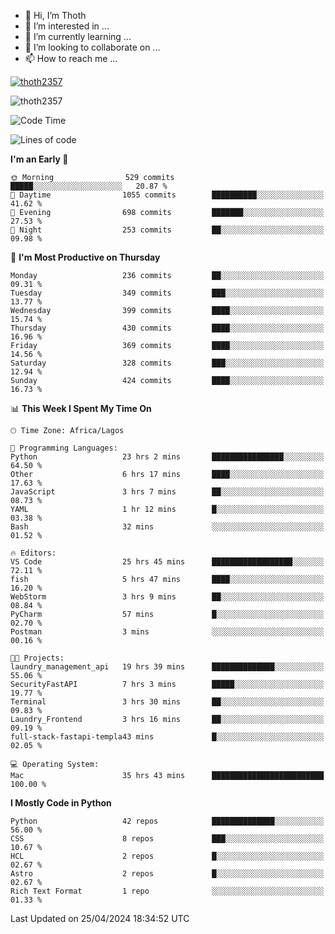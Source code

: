 <!---
thoth2357/thoth2357 is a ✨ special ✨ repository because its `README.md` (this file) appears on your GitHub profile.
You can click the Preview link to take a look at your changes.
--->

- 👋 Hi, I’m Thoth
- 👀 I’m interested in ...
- 🌱 I’m currently learning ...
- 💞️ I’m looking to collaborate on ...
- 📫 How to reach me ...


<p align="left"> <a href="https://github.com/ryo-ma/github-profile-trophy"><img src="https://github-profile-trophy.vercel.app/?username=thoth2357&theme=gruvbox&no-bg=true&no-frame=false&title=MultiLanguage,Commits,Repositories,Stars,Followers,PullRequest,Reviews,Issues" alt="thoth2357" /></a> </p>

<p align="left"> <img src="https://komarev.com/ghpvc/?username=thoth2357&label=Profile%20views&color=0e75b6&style=flat" alt="thoth2357" /> </p>

<!--START_SECTION:waka-->
![Code Time](http://img.shields.io/badge/Code%20Time-2%2C886%20hrs%207%20mins-blue)

![Lines of code](https://img.shields.io/badge/From%20Hello%20World%20I%27ve%20Written-31.1%20million%20lines%20of%20code-blue)

**I'm an Early 🐤** 

```text
🌞 Morning                529 commits         █████░░░░░░░░░░░░░░░░░░░░   20.87 % 
🌆 Daytime                1055 commits        ██████████░░░░░░░░░░░░░░░   41.62 % 
🌃 Evening                698 commits         ███████░░░░░░░░░░░░░░░░░░   27.53 % 
🌙 Night                  253 commits         ██░░░░░░░░░░░░░░░░░░░░░░░   09.98 % 
```
📅 **I'm Most Productive on Thursday** 

```text
Monday                   236 commits         ██░░░░░░░░░░░░░░░░░░░░░░░   09.31 % 
Tuesday                  349 commits         ███░░░░░░░░░░░░░░░░░░░░░░   13.77 % 
Wednesday                399 commits         ████░░░░░░░░░░░░░░░░░░░░░   15.74 % 
Thursday                 430 commits         ████░░░░░░░░░░░░░░░░░░░░░   16.96 % 
Friday                   369 commits         ████░░░░░░░░░░░░░░░░░░░░░   14.56 % 
Saturday                 328 commits         ███░░░░░░░░░░░░░░░░░░░░░░   12.94 % 
Sunday                   424 commits         ████░░░░░░░░░░░░░░░░░░░░░   16.73 % 
```


📊 **This Week I Spent My Time On** 

```text
🕑︎ Time Zone: Africa/Lagos

💬 Programming Languages: 
Python                   23 hrs 2 mins       ████████████████░░░░░░░░░   64.50 % 
Other                    6 hrs 17 mins       ████░░░░░░░░░░░░░░░░░░░░░   17.63 % 
JavaScript               3 hrs 7 mins        ██░░░░░░░░░░░░░░░░░░░░░░░   08.73 % 
YAML                     1 hr 12 mins        █░░░░░░░░░░░░░░░░░░░░░░░░   03.38 % 
Bash                     32 mins             ░░░░░░░░░░░░░░░░░░░░░░░░░   01.52 % 

🔥 Editors: 
VS Code                  25 hrs 45 mins      ██████████████████░░░░░░░   72.11 % 
fish                     5 hrs 47 mins       ████░░░░░░░░░░░░░░░░░░░░░   16.20 % 
WebStorm                 3 hrs 9 mins        ██░░░░░░░░░░░░░░░░░░░░░░░   08.84 % 
PyCharm                  57 mins             █░░░░░░░░░░░░░░░░░░░░░░░░   02.70 % 
Postman                  3 mins              ░░░░░░░░░░░░░░░░░░░░░░░░░   00.16 % 

🐱‍💻 Projects: 
laundry_management_api   19 hrs 39 mins      ██████████████░░░░░░░░░░░   55.06 % 
SecurityFastAPI          7 hrs 3 mins        █████░░░░░░░░░░░░░░░░░░░░   19.77 % 
Terminal                 3 hrs 30 mins       ██░░░░░░░░░░░░░░░░░░░░░░░   09.83 % 
Laundry_Frontend         3 hrs 16 mins       ██░░░░░░░░░░░░░░░░░░░░░░░   09.19 % 
full-stack-fastapi-templa43 mins             █░░░░░░░░░░░░░░░░░░░░░░░░   02.05 % 

💻 Operating System: 
Mac                      35 hrs 43 mins      █████████████████████████   100.00 % 
```

**I Mostly Code in Python** 

```text
Python                   42 repos            ██████████████░░░░░░░░░░░   56.00 % 
CSS                      8 repos             ███░░░░░░░░░░░░░░░░░░░░░░   10.67 % 
HCL                      2 repos             █░░░░░░░░░░░░░░░░░░░░░░░░   02.67 % 
Astro                    2 repos             █░░░░░░░░░░░░░░░░░░░░░░░░   02.67 % 
Rich Text Format         1 repo              ░░░░░░░░░░░░░░░░░░░░░░░░░   01.33 % 
```




 Last Updated on 25/04/2024 18:34:52 UTC
<!--END_SECTION:waka-->
<!--![](http://github-profile-summary-cards.vercel.app/api/cards/profile-details?username=thoth2357&theme=2077)

![](http://github-profile-summary-cards.vercel.app/api/cards/stats?username=thoth2357&theme=2077)![](http://github-profile-summary-cards.vercel.app/api/cards/productive-time?username=thoth2357&theme=2077&utcOffset=8) -->
